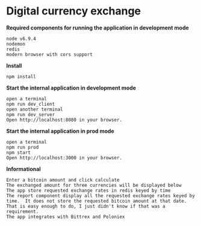 Digital currency exchange
================================



**Required components for running the application in development mode**
```
node v6.9.4
nodemon
redis
modern browser with cors support
```

**Install**
```
npm install
```

**Start the internal application in development mode**
```
open a terminal
npm run dev_client
open another terminal
npm run dev_server
Open http://localhost:8080 in your browser.
```

**Start the internal application in prod mode**
```
open a terminal
npm run prod
npm start
Open http://localhost:3000 in your browser.
```



**Informational**
```
Enter a bitcoin amount and click calculate
The exchanged amount for three currencies will be displayed below
The app store requested exchange rates in redis keyed by time
The report component display all the requested exchange rates keyed by time.  It does not store the requested bitcoin amount at that date.  
That is easy enough to do, I just didn't know if that was a requirement.
The app integrates with Bittrex and Poloniex
```